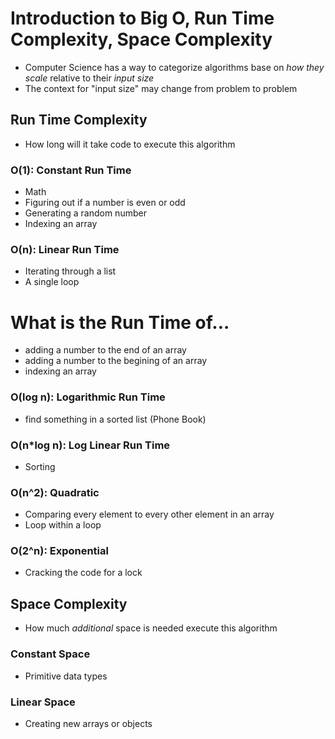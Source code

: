 # Introduction to Big O, Run Time Complexity, Space Complexity

- Computer Science has a way to categorize algorithms base on _how they scale_ relative to their _input size_
- The context for "input size" may change from problem to problem

## Run Time Complexity
- How long will it take code to execute this algorithm

### O(1): Constant Run Time
- Math
- Figuring out if a number is even or odd
- Generating a random number
- Indexing an array

### O(n): Linear Run Time
- Iterating through a list
- A single loop 
 
# What is the Run Time of...
- adding a number to the end of an array
- adding a number to the begining of an array
- indexing an array


### O(log n): Logarithmic Run Time
- find something in a sorted list (Phone Book)


### O(n*log n): Log Linear Run Time
- Sorting

### O(n^2): Quadratic
- Comparing every element to every other element in an array
- Loop within a loop

### O(2^n): Exponential
- Cracking the code for a lock




## Space Complexity
- How much _additional_ space is needed execute this algorithm

### Constant Space 
- Primitive data types

### Linear Space 
- Creating new arrays or objects

